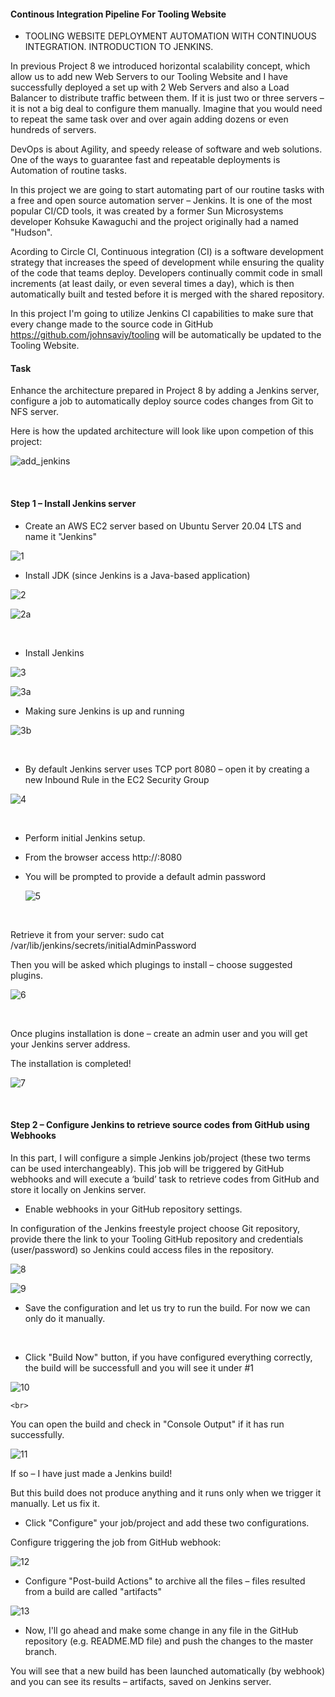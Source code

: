 
#### Continous Integration Pipeline For Tooling Website

- TOOLING WEBSITE DEPLOYMENT AUTOMATION WITH CONTINUOUS INTEGRATION. INTRODUCTION TO JENKINS.

In previous Project 8 we introduced horizontal scalability concept, which allow us to add new Web Servers to our Tooling Website and I have successfully deployed a set up with 2 Web Servers and also a Load Balancer to distribute traffic between them. If it is just two or three servers – it is not a big deal to configure them manually. Imagine that you would need to repeat the same task over and over again adding dozens or even hundreds of servers.

DevOps is about Agility, and speedy release of software and web solutions. One of the ways to guarantee fast and repeatable deployments is Automation of routine tasks.

In this project we are going to start automating part of our routine tasks with a free and open source automation server – Jenkins. It is one of the most popular CI/CD tools, it was created by a former Sun Microsystems developer Kohsuke Kawaguchi and the project originally had a named "Hudson".

Acording to Circle CI, Continuous integration (CI) is a software development strategy that increases the speed of development while ensuring the quality of the code that teams deploy. Developers continually commit code in small increments (at least daily, or even several times a day), which is then automatically built and tested before it is merged with the shared repository.

In this project I'm going to utilize Jenkins CI capabilities to make sure that every change made to the source code in GitHub https://github.com/johnsaviy/tooling will be automatically be updated to the Tooling Website.


#### Task

Enhance the architecture prepared in Project 8 by adding a Jenkins server, configure a job to automatically deploy source codes changes from Git to NFS server.

Here is how the updated architecture will look like upon competion of this project:

![add_jenkins](https://user-images.githubusercontent.com/93729559/166098176-ff23f42f-f291-4bb4-abf9-5d00febea3ef.png)



<br>

#### Step 1 – Install Jenkins server

- Create an AWS EC2 server based on Ubuntu Server 20.04 LTS and name it "Jenkins"

![1](https://user-images.githubusercontent.com/93729559/166101546-dbbb38cb-4e5c-4540-b852-37e6139147a2.png)


- Install JDK (since Jenkins is a Java-based application)


![2](https://user-images.githubusercontent.com/93729559/166101550-97c74f48-f49e-4b91-ab6d-8e0271d7ed2a.png)


![2a](https://user-images.githubusercontent.com/93729559/166101553-e5d72296-a858-4b59-a0e9-e7ee2df00095.png)


<br>

- Install Jenkins


![3](https://user-images.githubusercontent.com/93729559/166101554-281f2a5b-5c36-44fb-ae02-4055936f7f4b.png)

![3a](https://user-images.githubusercontent.com/93729559/166101556-c2fa8069-8839-46f1-b2c1-3f60a1110c60.png)


- Making sure Jenkins is up and running

![3b](https://user-images.githubusercontent.com/93729559/166101557-d046f4ec-6c98-4d29-bac6-5b4523869e68.png)


<br>


- By default Jenkins server uses TCP port 8080 – open it by creating a new Inbound Rule in the EC2 Security Group

![4](https://user-images.githubusercontent.com/93729559/166101558-85156ebc-fac2-47fd-b988-9af0f9ad12d5.png)

<br>

- Perform initial Jenkins setup.

- From the browser access http://<Jenkins-Server-Public-IP-Address-or-Public-DNS-Name>:8080

- You will be prompted to provide a default admin password
  
  ![5](https://user-images.githubusercontent.com/93729559/166101560-cf0197de-b3c8-46a2-81fd-744cfea7dda9.png)
  
  
  <br>


Retrieve it from your server: sudo cat /var/lib/jenkins/secrets/initialAdminPassword
  
  
Then you will be asked which plugings to install – choose suggested plugins.
  
  ![6](https://user-images.githubusercontent.com/93729559/166101561-84a42278-ee14-49e8-8a07-3923891da0db.png)
  
  <br>
  
  Once plugins installation is done – create an admin user and you will get your Jenkins server address.

  The installation is completed!


  ![7](https://user-images.githubusercontent.com/93729559/166101564-dc97ff65-244a-4470-a540-96cffd0a1b8e.png)
  
  
  
  <br>
  
 #### Step 2 – Configure Jenkins to retrieve source codes from GitHub using Webhooks

  In this part, I will configure a simple Jenkins job/project (these two terms can be used interchangeably). This job will be triggered by GitHub webhooks and will 
  execute a ‘build’ task to retrieve codes from GitHub and store it locally on Jenkins server.


  - Enable webhooks in your GitHub repository settings.
  
  In configuration of the Jenkins freestyle project choose Git repository, provide there the link to your Tooling GitHub repository
  and credentials (user/password) so Jenkins could access files in the repository.
  
  ![8](https://user-images.githubusercontent.com/93729559/166101568-71460499-ee44-44d6-a3f4-7166217fa9e8.png)
  
  
  ![9](https://user-images.githubusercontent.com/93729559/166101571-4821840b-034d-4f1b-b218-79dbdd14bb80.png)
  
  
  
 - Save the configuration and let us try to run the build. For now we can only do it manually.
<br>
  
  
  - Click "Build Now" button, if you have configured everything correctly, the build will be successfull and you will see it under #1
  
  
  ![10](https://user-images.githubusercontent.com/93729559/166102033-446b0f6c-4824-44ef-9a9b-0348da40b519.png)
  
    <br>
  
You can open the build and check in "Console Output" if it has run successfully.
  
  
  ![11](https://user-images.githubusercontent.com/93729559/166102141-29d79101-2cf8-4085-8d62-ce811851df41.png)
  
  
  If so –  I have just made a Jenkins build!

But this build does not produce anything and it runs only when we trigger it manually. Let us fix it.

  
  
 - Click "Configure" your job/project and add these two configurations.
  
Configure triggering the job from GitHub webhook:
  
 ![12](https://user-images.githubusercontent.com/93729559/166102487-e8aed29f-4669-4348-81df-a76502a5d870.png)
  
  
 
  - Configure "Post-build Actions" to archive all the files – files resulted from a build are called "artifacts"
  
![13](https://user-images.githubusercontent.com/93729559/166102488-aa5c43db-0511-4777-bfaa-269d09d1a65a.png)
  
  

 -  Now, I'll go ahead and make some change in any file in the GitHub repository (e.g. README.MD file) and push the changes to the master branch.

You will see that a new build has been launched automatically (by webhook) and you can see its results – artifacts, saved on Jenkins server.
  
  
  

  
  
  
  
  
  
  
  
  
  
  
  
  
  
  
  
  
  
  
  
  
  
  
  
  






